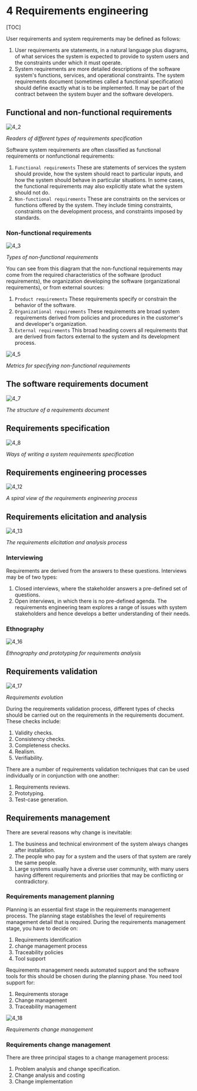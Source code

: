 # 4 Requirements engineering

[TOC]



User requirements and system requirements may be defined as follows:

1. User requirements are statements, in a natural language plus diagrams, of what services the system is expected to provide to system users and the constraints under which it must operate.
2. System requirements are more detailed descriptions of the software system's functions, services, and operational constraints. The system requirements document (sometimes called a functional specification) should define exactly what is to be implemented. It may be part of the contract between the system buyer and the software developers.

## Functional and non-functional requirements

![4_2](res/4_2.png)

*Readers of different types of requirements specification*

Software system requirements are often classified as functional requirements or nonfunctional requirements:

1. `Functional requirements` These are statements of services the system should provide, how the system should react to particular inputs, and how the system should behave in particular situations. In some cases, the functional requirements may also explicitly state what the system should not do.
2. `Non-functional requirements` These are constraints on the services or functions offered by the system. They include timing constraints, constraints on the development process, and constraints imposed by standards.

### Non-functional requirements

![4_3](res/4_3.png)

*Types of non-functional requirements*

You can see from this diagram that the non-functional requirements may come from the required characteristics of the software (product requirements), the organization developing the software (organizational requirements), or from external sources:

1. `Product requirements` These requirements specify or constrain the behavior of the software.
2. `Organizational requirements` These requirements are broad system requirements derived from policies and procedures in the customer's and developer's organization.
3. `External requirements` This broad heading covers all requirements that are derived from factors external to the system and its development process.

![4_5](res/4_5.png)

*Metrics for specifying non-functional requirements*



## The software requirements document

![4_7](res/4_7.png)

*The structure of a requirements document*



## Requirements specification

![4_8](res/4_8.png)

*Ways of writing a system requirements specification*



## Requirements engineering processes

![4_12](res/4_12.png)

*A spiral view of the requirements engineering process*



## Requirements elicitation and analysis

![4_13](res/4_13.png)

*The requirements elicitation and analysis process*

### Interviewing

Requirements are derived from the answers to these questions. Interviews may be of two types:

1. Closed interviews, where the stakeholder answers a pre-defined set of questions.
2. Open interviews, in which there is no pre-defined agenda. The requirements engineering team explores a range of issues with system stakeholders and hence develops a better understanding of their needs.

### Ethnography

![4_16](res/4_16.png)

*Ethnography and prototyping for requirements analysis*



## Requirements validation

![4_17](res/4_17.png)

*Requirements evolution*

During the requirements validation process, different types of checks should be carried out on the requirements in the requirements document. These checks include:

1. Validity checks.
2. Consistency checks.
3. Completeness checks.
4. Realism.
5. Verifiability.

There are a number of requirements validation techniques that can be used individually or in conjunction with one another:

1. Requirements reviews.
2. Prototyping.
3. Test-case generation.



## Requirements management

There are several reasons why change is inevitable:

1. The business and technical environment of the system always changes after installation.
2. The people who pay for a system and the users of that system are rarely the same people.
3. Large systems usually have a diverse user community, with many users having different requirements and priorities that may be conflicting or contradictory.

### Requirements management planning

Planning is an essential first stage in the requirements management process. The planning stage establishes the level of requirements management detail that is required. During the requirements management stage, you have to decide on:

1. Requirements identification
2. change management process
3. Traceability policies
4. Tool support

Requirements management needs automated support and the software tools for this should be chosen during the planning phase. You need tool support for:

1. Requirements storage
2. Change management
3. Traceability management

![4_18](res/4_18.png)

*Requirements change management*

### Requirements change management

There are three principal stages to a change management process:

1. Problem analysis and change specification.
2. Change analysis and costing
3. Change implementation
